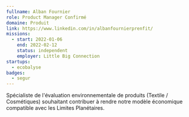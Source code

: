 ```yaml
---
fullname: Alban Fournier
role: Product Manager Confirmé
domaine: Produit
link: https://www.linkedin.com/in/albanfournierprenfit/
missions:
  - start: 2022-01-06
    end: 2022-02-12
    status: independent
    employer: Little Big Connection
startups:
  - ecobalyse
badges:
  - segur
---
```


Spécialiste de l'évaluation environnementale de produits (Textile / 
 Cosmétiques) souhaitant contribuer à rendre notre modèle économique compatible avec les Limites Planétaires.
